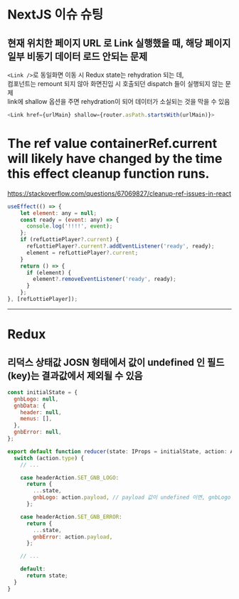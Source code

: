 
# NextJS 이슈 슈팅

## 현재 위치한 페이지 URL 로 Link 실행했을 때, 해당 페이지 일부 비동기 데이터 로드 안되는 문제

`<Link />`로 동일화면 이동 시 Redux state는 rehydration 되는 데,  
컴포넌트는 remount 되지 않아 화면진입 시 호출되던 dispatch 들이 실행되지 않는 문제  
link에 shallow 옵션을 주면 rehydration이 되어 데이터가 소실되는 것을 막을 수 있음

```javascript
<Link href={urlMain} shallow={router.asPath.startsWith(urlMain)}>
```



# The ref value containerRef.current will likely have changed by the time this effect cleanup function runs.
https://stackoverflow.com/questions/67069827/cleanup-ref-issues-in-react 

```javascript
useEffect(() => {
    let element: any = null;
    const ready = (event: any) => {
      console.log('!!!!', event);
    };
    if (refLottiePlayer?.current) {
      refLottiePlayer?.current?.addEventListener('ready', ready);
      element = refLottiePlayer?.current;
    }
    return () => {
      if (element) {
        element?.removeEventListener('ready', ready);
      }
    };
}, [refLottiePlayer]);
```

-----

# Redux
## 리덕스 상태값 JOSN 형태에서 값이 undefined 인 필드(key)는 결과값에서 제외될 수 있음
```javascript
const initialState = {
  gnbLogo: null,
  gnbData: {
    header: null,
    menus: [],
  },
  gnbError: null,
};

export default function reducer(state: IProps = initialState, action: AnyAction) {
  switch (action.type) {
    // ...

    case headerAction.SET_GNB_LOGO:
      return {
        ...state,
        gnbLogo: action.payload, // payload 값이 undefined 이면, gnbLogo 는 redux state 에서 제거된 상태로 노출될 수 있음
      };

    case headerAction.SET_GNB_ERROR:
      return {
        ...state,
        gnbError: action.payload,
      };

    // ...

    default:
      return state;
  }
}
```
